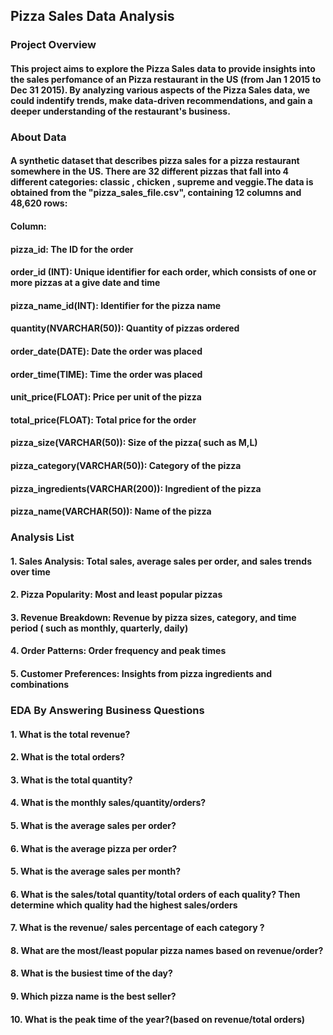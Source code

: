 ## Pizza Sales Data Analysis
### Project Overview
#### This project aims to explore the Pizza Sales data to provide insights into the sales perfomance of an Pizza restaurant in the US (from Jan 1 2015 to Dec 31 2015). By analyzing various aspects of the Pizza Sales data, we could indentify trends, make data-driven recommendations, and gain a deeper understanding of the restaurant's business.

### About Data
#### A synthetic dataset that describes pizza sales for a pizza restaurant somewhere in the US. There are 32 different pizzas that fall into 4 different categories: classic , chicken , supreme  and veggie.The data is obtained from the "pizza_sales_file.csv", containing 12 columns and 48,620 rows:
#### Column: 
#### pizza_id: The ID for the order 
#### order_id (INT):  Unique identifier for each order, which consists of one or more pizzas at a give date and time 
#### pizza_name_id(INT): Identifier for the pizza name
#### quantity(NVARCHAR(50)): Quantity of pizzas ordered
#### order_date(DATE): Date the order was placed
#### order_time(TIME): Time the order was placed
#### unit_price(FLOAT): Price per unit of the pizza
####  total_price(FLOAT): Total price for the order
#### pizza_size(VARCHAR(50)): Size of the pizza( such as M,L)
####  pizza_category(VARCHAR(50)): Category of the pizza
#### pizza_ingredients(VARCHAR(200)): Ingredient of the pizza
#### pizza_name(VARCHAR(50)): Name of the pizza   

### Analysis List
#### 1. Sales Analysis: Total sales, average sales per order, and sales trends over time
#### 2. Pizza Popularity: Most and least popular pizzas
#### 3. Revenue Breakdown: Revenue by pizza sizes, category, and time period ( such as monthly, quarterly, daily)
#### 4. Order Patterns: Order frequency and peak times
#### 5. Customer Preferences: Insights from pizza ingredients and combinations

### EDA By Answering Business Questions 
#### 1. What is the total revenue?
#### 2. What is the total orders?
#### 3. What is the total quantity?
#### 4. What is the monthly sales/quantity/orders?
#### 5. What is the average sales per order?
#### 6. What is the average pizza per order?
#### 5. What is the average sales per month?
#### 6. What is the sales/total quantity/total orders of each quality? Then determine which quality had the highest sales/orders
#### 7. What is the revenue/ sales percentage of each category ?
#### 8. What are the most/least popular pizza names based on revenue/order?
#### 8. What is the busiest time of the day?
#### 9. Which pizza name is the best seller?
#### 10. What is the peak time of the year?(based on revenue/total orders)
            
            
           
            
           
                         

            




